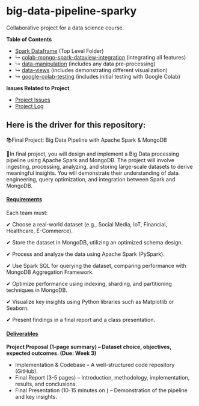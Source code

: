 # big-data-pipeline-sparky
Collaborative project for a data science course.

__Table of Contents__

- [Spark Dataframe](spark-dataframe) (Top Level Folder)
- ↳ [colab-mongo-spark-dataview-integration](spark-dataframe/colab-mongo-spark-dataview-integration) (integrating all features)
- ↳ [data-manipulation](spark-dataframe/data-manipulation) (includes any data pre-processing) 
- ↳ [data-views](spark-dataframe/data-views) (includes demonstrating different visualization)
- ↳ [google-colab-testing](spark-dataframe/google-colab-testing) (includes initial testing with Google Colab)

__Issues Related to Project__

- [Project Issues](https://github.com/psword/big-data-pipeline-sparky/issues)
- [Project Log](https://github.com/users/psword/projects/3/views/1)

## Here is the driver for this repository:

📚Final Project: Big Data Pipeline with Apache Spark & MongoDB

🚀In final project, you will design and implement a Big Data processing pipeline using Apache Spark and MongoDB. The project will involve ingesting, processing, analyzing, and storing large-scale datasets to derive meaningful insights. You will demonstrate their understanding of data engineering, query optimization, and integration between Spark and MongoDB.

#### <ins>Requirements</ins>

Each team must:

✔ Choose a real-world dataset (e.g., Social Media, IoT, Financial, Healthcare, E-Commerce).

✔ Store the dataset in MongoDB, utilizing an optimized schema design.

✔ Process and analyze the data using Apache Spark (PySpark).

✔ Use Spark SQL for querying the dataset, comparing performance with MongoDB Aggregation Framework.

✔ Optimize performance using indexing, sharding, and partitioning techniques in MongoDB.

✔ Visualize key insights using Python libraries such as Matplotlib or Seaborn.

✔ Present findings in a final report and a class presentation.

#### <ins>Deliverables</ins>

__Project Proposal (1-page summary) – Dataset choice, objectives, expected outcomes. (Due: Week 3)__

- Implementation & Codebase – A well-structured code repository (GitHub).
- Final Report (3-5 pages) – Introduction, methodology, implementation, results, and conclusions.
- Final Presentation (10-15 minutes on ) – Demonstration of the pipeline and key insights.
